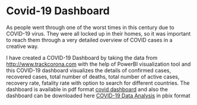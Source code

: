 # Covid-19 Dashboard

As people went through one of the worst times in this century due to COVID-19 virus. They were all locked up in their homes, so it was important to reach them through a very detailed overview of COVID cases in a creative way.

I have created a COVID-19 Dashboard by taking the data from http://www.trackcorona.com with the help of PowerBI visualization tool and this COVID-19 dashboard visualizes the details of confirmed cases, recovered cases, total number of deaths, total number of active cases, recovery rate, fatality rate with option to search for different countries. The dashboard is available in pdf format [covid dashboard](https://github.com/shridhar326/Power_BI_projects/blob/main/Covid-19%20Dashboard/covid%20dashboard.pdf) and also the dashboard can be downloaded here [COVID-19 Data Analysis](https://github.com/shridhar326/Power_BI_projects/blob/main/Covid-19%20Dashboard/Covid19DataAnalysis.pbix) in pbix format
